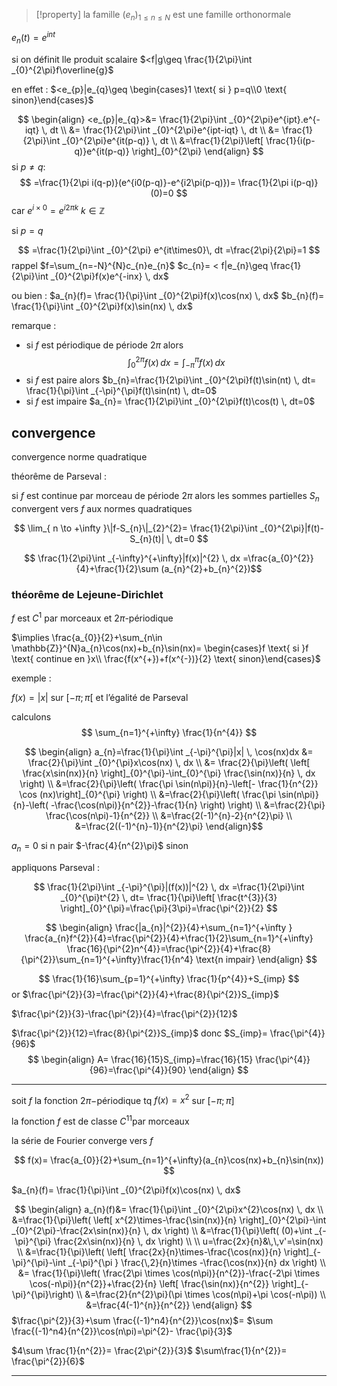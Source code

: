 


>[!property]
>la famille $(e_{n})_{1\leq n\leq N}$ est une famille orthonormale


$e_{n}(t)=e^{in t}$


si on définit lle produit scalaire $<f|g\geq \frac{1}{2\pi}\int _{0}^{2\pi}f\overline{g}$

en effet : $<e_{p}|e_{q}\geq \begin{cases}1 \text{ si } p=q\\0 \text{ sinon}\end{cases}$

$$
\begin{align}
<e_{p}|e_{q}>&= \frac{1}{2\pi}\int _{0}^{2\pi}e^{ipt}.e^{-iqt}  \, dt \\
&= \frac{1}{2\pi}\int _{0}^{2\pi}e^{ipt-iqt} \, dt \\
&=  \frac{1}{2\pi}\int _{0}^{2\pi}e^{it(p-q)} \, dt \\
&=\frac{1}{2\pi}\left[ \frac{1}{i(p-q)}e^{it(p-q)} \right]_{0}^{2\pi} 
\end{align}
$$
si $p\neq q :$
$$
=\frac{1}{2\pi i(q-p)}(e^{i0(p-q)}-e^{i2\pi(p-q)})= \frac{1}{2\pi i(p-q)}(0)=0
$$
car $e^{i\times 0}=e^{i2\pi k}$ $k\in \mathbb{Z}$

si $p=q$

$$
=\frac{1}{2\pi}\int _{0}^{2\pi} e^{it\times0}\, dt =\frac{2\pi}{2\pi}=1
$$
rappel $f=\sum_{n=-N}^{N}c_{n}e_{n}$ $c_{n}= < f|e_{n}\geq \frac{1}{2\pi}\int _{0}^{2\pi}f(x)e^{-inx} \, dx$

ou bien :
$a_{n}(f)= \frac{1}{\pi}\int _{0}^{2\pi}f(x)\cos(nx) \, dx$
$b_{n}(f)= \frac{1}{\pi}\int _{0}^{2\pi}f(x)\sin(nx) \, dx$


remarque :

- si $f$ est périodique de période $2\pi$ alors
$$
\int _{0}^{2\pi}f(x) \, dx=\int _{-\pi}^{\pi}f(x) \, dx 
$$
- si $f$ est paire alors $b_{n}=\frac{1}{2\pi}\int _{0}^{2\pi}f(t)\sin(nt) \, dt= \frac{1}{\pi}\int _{-\pi}^{\pi}f(t)\sin(nt) \, dt=0$
- si $f$ est impaire $a_{n}= \frac{1}{2\pi}\int _{0}^{2\pi}f(t)\cos(t) \, dt=0$
## convergence

convergence norme quadratique

théorême de Parseval : 

si $f$ est continue par morceau de période $2\pi$
alors les sommes partielles $S_{n}$ convergent vers $f$ aux normes quadratiques

$$
\lim_{ n \to +\infty }\|f-S_{n}\|_{2}^{2}= \frac{1}{2\pi}\int _{0}^{2\pi}|f(t)-S_{n}(t)| \, dt=0  
$$

$$
\frac{1}{2\pi}\int _{-\infty}^{+\infty}|f(x)|^{2} \, dx =\frac{a_{0}^{2}}{4}+\frac{1}{2}\sum
(a_{n}^{2}+b_{n}^{2})$$


### théorême de Lejeune-Dirichlet

$f$ est $C^1$ par morceaux et $2\pi$-périodique

$\implies \frac{a_{0}}{2}+\sum_{n\in \mathbb{Z}}^{N}a_{n}\cos(nx)+b_{n}\sin(nx)= \begin{cases}f \text{ si }f \text{ continue en }x\\ \frac{f(x^{+})+f(x^{-})}{2} \text{ sinon}\end{cases}$



exemple :

$f(x)=|x|$ sur $[-\pi;\pi[$ et l’égalité de Parseval

calculons
$$
\sum_{n=1}^{+\infty} \frac{1}{n^{4}}
$$

$$
\begin{align}
a_{n}=\frac{1}{\pi}\int _{-\pi}^{\pi}|x| \, \cos(nx)dx &= \frac{2}{\pi}\int _{0}^{\pi}x\cos(nx) \, dx  \\
&= \frac{2}{\pi}\left( \left[ \frac{x\sin(nx)}{n} \right]_{0}^{\pi}-\int_{0}^{\pi} \frac{\sin(nx)}{n} \, dx  \right) \\
&=\frac{2}{\pi}\left(  \frac{\pi \sin(n\pi)}{n}-\left[- \frac{1}{n^{2}} \cos (nx)\right]_{0}^{\pi} \right) \\
&=\frac{2}{\pi}\left(  \frac{\pi \sin(n\pi)}{n}-\left( -\frac{\cos(n\pi)}{n^{2}}-\frac{1}{n} \right) \right)  \\
&=\frac{2}{\pi} \frac{\cos(n\pi)-1}{n^{2}} \\
&=\frac{2(-1)^{n}-2}{n^{2}\pi} \\
&=\frac{2((-1)^{n}-1)}{n^{2}\pi}
\end{align}$$

$a_{n}=0$ si n pair
$-\frac{4}{n^{2}\pi}$ sinon


appliquons Parseval :

$$
\frac{1}{2\pi}\int _{-\pi}^{\pi}|(f(x))|^{2} \, dx =\frac{1}{2\pi}\int _{0}^{\pi}t^{2} \, dt= \frac{1}{\pi}\left[ \frac{t^{3}}{3} \right]_{0}^{\pi}=\frac{\pi}{3\pi}=\frac{\pi^{2}}{2}
$$


$$
\begin{align}
\frac{|a_{n}|^{2}}{4}+\sum_{n=1}^{+\infty } \frac{a_{n}f^{2}}{4}=\frac{\pi^{2}}{4}+\frac{1}{2}\sum_{n=1}^{+\infty} \frac{16}{\pi^{2}n^{4}}=\frac{\pi^{2}}{4}+\frac{8}{\pi^{2}}\sum_{n=1}^{+\infty}\frac{1}{n^4} \text{n impair}
\end{align}
$$



$$
\frac{1}{16}\sum_{p=1}^{+\infty} \frac{1}{p^{4}}+S_{imp} 
$$
or $\frac{\pi^{2}}{3}=\frac{\pi^{2}}{4}+\frac{8}{\pi^{2}}S_{imp}$

$\frac{\pi^{2}}{3}-\frac{\pi^{2}}{4}=\frac{\pi^{2}}{12}$


$\frac{\pi^{2}}{12}=\frac{8}{\pi^{2}}S_{imp}$ donc $S_{imp}= \frac{\pi^{4}}{96}$
$$
\begin{align}
A= \frac{16}{15}S_{imp}=\frac{16}{15} \frac{\pi^{4}}{96}=\frac{\pi^{4}}{90}
\end{align}
$$

---
soit $f$ la fonction $2\pi-$périodique  tq
$f(x)=x^{2}$ sur $[-\pi;\pi]$

la fonction $f$ est de classe $C^11$par morceaux

la série de Fourier converge vers $f$

$$
f(x)= \frac{a_{0}}{2}+\sum_{n=1}^{+\infty}(a_{n}\cos(nx)+b_{n}\sin(nx))
$$

$a_{n}(f)= \frac{1}{\pi}\int _{0}^{2\pi}f(x)\cos(nx) \, dx$

$$
\begin{align}
a_{n}(f)&= \frac{1}{\pi}\int _{0}^{2\pi}x^{2}\cos(nx) \, dx  \\
&=\frac{1}{\pi}\left( \left[ x^{2}\times-\frac{\sin(nx)}{n} \right]_{0}^{2\pi}-\int _{0}^{2\pi}-\frac{2x\sin(nx)}{n} \, dx  \right) \\
&=\frac{1}{\pi}\left( (0)+\int _{-\pi}^{\pi} \frac{2x\sin(nx)}{n} \, dx  \right) \\ \\
u=\frac{2x}{n}&\,\,v'=\sin(nx) \\
&=\frac{1}{\pi}\left( \left[ \frac{2x}{n}\times-\frac{\cos(nx)}{n} \right]_{-\pi}^{\pi}-\int  _{-\pi}^{\pi } \frac{\,2}{n}\times -\frac{\cos(nx)}{n} dx  \right) \\
&= \frac{1}{\pi}\left( \frac{2\pi \times \cos(n\pi)}{n^{2}}-\frac{-2\pi \times \cos(-n\pi)}{n^{2}}+\frac{2}{n} \left[ \frac{\sin(nx)}{n^{2}} \right]_{-\pi}^{\pi}\right) \\
&=\frac{2}{n^{2}\pi}(\pi \times \cos(n\pi)+\pi \cos(-n\pi)) \\
&=\frac{4(-1)^{n}}{n^{2}}
\end{align}
$$
$\frac{\pi^{2}}{3}+\sum \frac{(-1)^n4}{n^{2}}\cos(nx)$=
$\sum \frac{(-1)^n4}{n^{2}}\cos(n\pi)=\pi^{2}- \frac{\pi}{3}$

$4\sum \frac{1}{n^{2}}= \frac{2\pi^{2}}{3}$
$\sum\frac{1}{n^{2}}= \frac{\pi^{2}}{6}$


---

